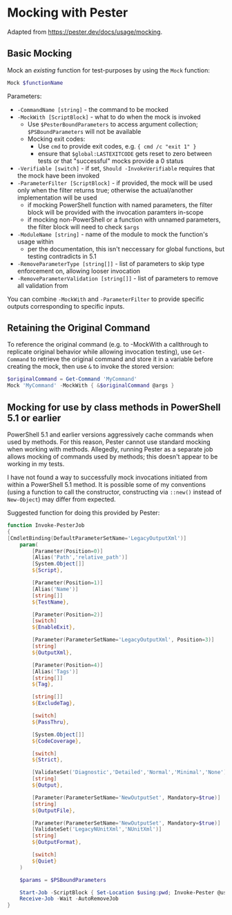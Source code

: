 # Mocking with Pester

Adapted from https://pester.dev/docs/usage/mocking.

## Basic Mocking
Mock an *existing* function for test-purposes by using the `Mock` function:

``` PowerShell
Mock $functionName
```

Parameters:
* `-CommandName [string]` - the command to be mocked
* `-MockWith [ScriptBlock]` - what to do when the mock is invoked
    - Use `$PesterBoundParameters` to access argument collection; `$PSBoundParameters` will not be available
    - Mocking exit codes:
        + Use `cmd` to provide exit codes, e.g. `{ cmd /c "exit 1" }`
        + ensure that `$global:LASTEXITCODE` gets reset to zero between tests or that "successful" mocks provide a 0 status
* `-Verifiable [switch]` - if set, `Should -InvokeVerifiable` requires that the mock have been invoked
* `-ParameterFilter [ScriptBlock]` - if provided, the mock will be used only when the filter returns true; otherwise the actual/another implementation will be used
    - if mocking PowerShell function with named parameters, the filter block will be provided with the invocation paramters in-scope
    - if mocking non-PowerShell or a function with unnamed parameters, the filter block will need to check `$args`
* `-ModuleName [string]` - name of the module to mock the function's usage within
    - per the documentation, this isn't neccessary for global functions, but testing contradicts in 5.1
* `-RemoveParameterType [string[]]` - list of parameters to skip type enforcement on, allowing looser invocation
* `-RemoveParameterValidation [string[]]` - list of parameters to remove all validation from

You can combine `-MockWith` and `-ParameterFilter` to provide specific outputs corresponding to specific inputs.

## Retaining the Original Command
To reference the original command (e.g. to -MockWith a callthrough to replicate original behavior while allowing invocation testing), use `Get-Command` to retrieve the original command and store it in a variable before creating the mock, then use `&` to invoke the stored version:

``` PowerShell
$originalCommand = Get-Command 'MyCommand'
Mock 'MyCommand' -MockWith { &$originalCommand @args }
```


## Mocking for use by class methods in PowerShell 5.1 or earlier
PowerShell 5.1 and earlier versions aggressively cache commands when used by methods. For this reason, Pester cannot use standard mocking when working with methods. Allegedly, running Pester as a separate job allows mocking of commands used by methods; this doesn't appear to be working in my tests.

I have not found a way to successfully mock invocations initiated from within a PowerShell 5.1 method. It is possible some of my conventions (using a function to call the constructor, constructing via `::new()` instead of `New-Object`) may differ from expected.

Suggested function for doing this provided by Pester:

``` PowerShell
function Invoke-PesterJob
{
[CmdletBinding(DefaultParameterSetName='LegacyOutputXml')]
    param(
        [Parameter(Position=0)]
        [Alias('Path','relative_path')]
        [System.Object[]]
        ${Script},

        [Parameter(Position=1)]
        [Alias('Name')]
        [string[]]
        ${TestName},

        [Parameter(Position=2)]
        [switch]
        ${EnableExit},

        [Parameter(ParameterSetName='LegacyOutputXml', Position=3)]
        [string]
        ${OutputXml},

        [Parameter(Position=4)]
        [Alias('Tags')]
        [string[]]
        ${Tag},

        [string[]]
        ${ExcludeTag},

        [switch]
        ${PassThru},

        [System.Object[]]
        ${CodeCoverage},

        [switch]
        ${Strict},

        [ValidateSet('Diagnostic','Detailed','Normal','Minimal','None')]
        [string]
        ${Output},

        [Parameter(ParameterSetName='NewOutputSet', Mandatory=$true)]
        [string]
        ${OutputFile},

        [Parameter(ParameterSetName='NewOutputSet', Mandatory=$true)]
        [ValidateSet('LegacyNUnitXml','NUnitXml')]
        [string]
        ${OutputFormat},

        [switch]
        ${Quiet}
    )

    $params = $PSBoundParameters

    Start-Job -ScriptBlock { Set-Location $using:pwd; Invoke-Pester @using:params } |
    Receive-Job -Wait -AutoRemoveJob
}
```